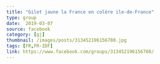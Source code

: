```yaml
---
title: "Gilet jaune la France en colère ile-de-France"
type: group
date:  2019-03-07
source: facebook
category: [gj]
thumbnail: /images/posts/313452196156780.jpg
tags: [FR,FR-IDF]
link: https://www.facebook.com/groups/313452196156780/
---
```

